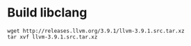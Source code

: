 # Build libclang

```
wget http://releases.llvm.org/3.9.1/llvm-3.9.1.src.tar.xz
tar xvf llvm-3.9.1.src.tar.xz
```
